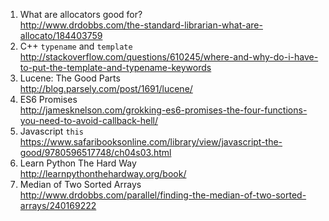 1. What are allocators good for?  
   http://www.drdobbs.com/the-standard-librarian-what-are-allocato/184403759
2. C++ `typename` and `template`  
   http://stackoverflow.com/questions/610245/where-and-why-do-i-have-to-put-the-template-and-typename-keywords
3. Lucene: The Good Parts  
   http://blog.parsely.com/post/1691/lucene/
4. ES6 Promises  
   http://jamesknelson.com/grokking-es6-promises-the-four-functions-you-need-to-avoid-callback-hell/
5. Javascript `this`  
   https://www.safaribooksonline.com/library/view/javascript-the-good/9780596517748/ch04s03.html
6. Learn Python The Hard Way  
   http://learnpythonthehardway.org/book/
7. Median of Two Sorted Arrays  
   http://www.drdobbs.com/parallel/finding-the-median-of-two-sorted-arrays/240169222
